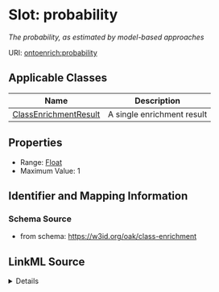 # Slot: probability
_The probability, as estimated by model-based approaches_


URI: [ontoenrich:probability](https://w3id.org/oak/class-enrichment/probability)



<!-- no inheritance hierarchy -->




## Applicable Classes

| Name | Description |
| --- | --- |
[ClassEnrichmentResult](ClassEnrichmentResult.md) | A single enrichment result






## Properties

* Range: [Float](Float.md)
* Maximum Value: 1








## Identifier and Mapping Information







### Schema Source


* from schema: https://w3id.org/oak/class-enrichment




## LinkML Source

<details>
```yaml
name: probability
description: The probability, as estimated by model-based approaches
from_schema: https://w3id.org/oak/class-enrichment
rank: 1000
alias: probability
owner: ClassEnrichmentResult
domain_of:
- ClassEnrichmentResult
range: float
minimum_value: 0
maximum_value: 1

```
</details>